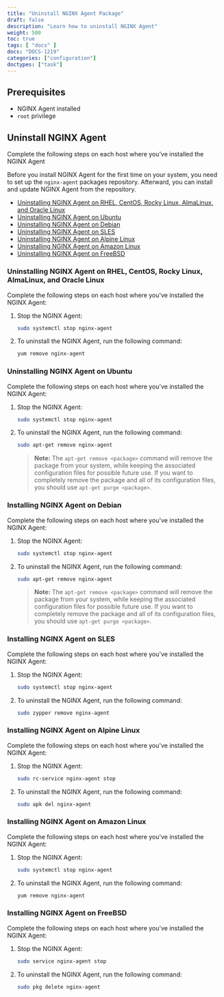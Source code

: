 ```yaml
---
title: "Uninstall NGINX Agent Package"
draft: false
description: "Learn how to uninstall NGINX Agent"
weight: 500
toc: true
tags: [ "docs" ]
docs: "DOCS-1219"
categories: ["configuration"]
doctypes: ["task"]
---
```


## Prerequisites

- NGINX Agent installed
- `root` privilege


## Uninstall NGINX Agent
Complete the following steps on each host where you’ve installed the NGINX Agent

Before you install NGINX Agent for the first time on your system, you need to set up the `nginx-agent` packages repository. Afterward, you can install and update NGINX Agent from the repository.

- [Uninstalling NGINX Agent on RHEL, CentOS, Rocky Linux, AlmaLinux, and Oracle Linux](#installing-nginx-agent-on-rhel-centos-rocky-linux-almalinux-and-oracle-linux)
- [Uninstalling NGINX Agent on Ubuntu](#installing-nginx-agent-on-ubuntu)
- [Uninstalling NGINX Agent on Debian](#installing-nginx-agent-on-debian)
- [Uninstalling NGINX Agent on SLES](#installing-nginx-agent-on-sles)
- [Uninstalling NGINX Agent on Alpine Linux](#installing-nginx-agent-on-alpine-linux)
- [Uninstalling NGINX Agent on Amazon Linux](#installing-nginx-agent-on-amazon-linux)
- [Uninstalling NGINX Agent on FreeBSD](#installing-nginx-agent-on-freebsd)

### Uninstalling NGINX Agent on RHEL, CentOS, Rocky Linux, AlmaLinux, and Oracle Linux

Complete the following steps on each host where you've installed the NGINX Agent:

1. Stop the NGINX Agent:

   ```bash
   sudo systemctl stop nginx-agent
   ```

2. To uninstall the NGINX Agent, run the following command:

   ```bash
   yum remove nginx-agent
   ```

### Uninstalling NGINX Agent on Ubuntu

Complete the following steps on each host where you've installed the NGINX Agent:

1. Stop the NGINX Agent:

   ```bash
   sudo systemctl stop nginx-agent
   ```

2. To uninstall the NGINX Agent, run the following command:

   ```bash
   sudo apt-get remove nginx-agent
   ```

   > **Note:** The `apt-get remove <package>` command will remove the package from your system, while keeping the associated configuration files for possible future use. If you want to completely remove the package and all of its configuration files, you should use `apt-get purge <package>`.

### Installing NGINX Agent on Debian

Complete the following steps on each host where you've installed the NGINX Agent:

1. Stop the NGINX Agent:

   ```bash
   sudo systemctl stop nginx-agent
   ```

2. To uninstall the NGINX Agent, run the following command:

   ```bash
   sudo apt-get remove nginx-agent
   ```

   > **Note:** The `apt-get remove <package>` command will remove the package from your system, while keeping the associated configuration files for possible future use. If you want to completely remove the package and all of its configuration files, you should use `apt-get purge <package>`.

### Installing NGINX Agent on SLES

Complete the following steps on each host where you've installed the NGINX Agent:

1. Stop the NGINX Agent:

   ```bash
   sudo systemctl stop nginx-agent
   ```

2. To uninstall the NGINX Agent, run the following command:

   ```bash
   sudo zypper remove nginx-agent
   ``` 

### Installing NGINX Agent on Alpine Linux

Complete the following steps on each host where you've installed the NGINX Agent:

1. Stop the NGINX Agent:

   ```bash
   sudo rc-service nginx-agent stop
   ```

2. To uninstall the NGINX Agent, run the following command:

   ```bash
   sudo apk del nginx-agent
   ``` 

### Installing NGINX Agent on Amazon Linux

Complete the following steps on each host where you've installed the NGINX Agent:

1. Stop the NGINX Agent:

   ```bash
   sudo systemctl stop nginx-agent
   ```

2. To uninstall the NGINX Agent, run the following command:

   ```bash
   yum remove nginx-agent
   ``` 

### Installing NGINX Agent on FreeBSD
 
Complete the following steps on each host where you've installed the NGINX Agent:

1. Stop the NGINX Agent:

   ```bash
   sudo service nginx-agent stop
   ```

2. To uninstall the NGINX Agent, run the following command:

   ```bash
   sudo pkg delete nginx-agent
   ``` 